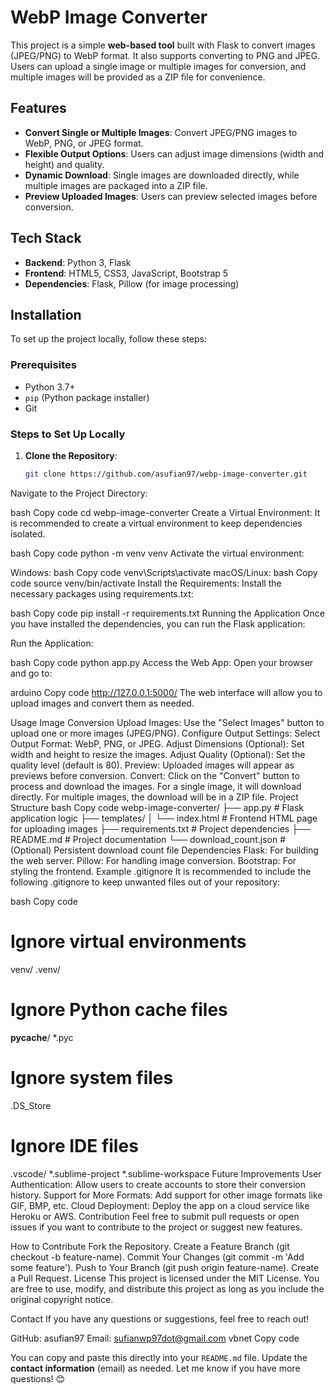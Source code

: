 # WebP Image Converter

This project is a simple **web-based tool** built with Flask to convert images (JPEG/PNG) to WebP format. It also supports converting to PNG and JPEG. Users can upload a single image or multiple images for conversion, and multiple images will be provided as a ZIP file for convenience.

## Features

- **Convert Single or Multiple Images**: Convert JPEG/PNG images to WebP, PNG, or JPEG format.
- **Flexible Output Options**: Users can adjust image dimensions (width and height) and quality.
- **Dynamic Download**: Single images are downloaded directly, while multiple images are packaged into a ZIP file.
- **Preview Uploaded Images**: Users can preview selected images before conversion.

## Tech Stack

- **Backend**: Python 3, Flask
- **Frontend**: HTML5, CSS3, JavaScript, Bootstrap 5
- **Dependencies**: Flask, Pillow (for image processing)

## Installation

To set up the project locally, follow these steps:

### Prerequisites

- Python 3.7+
- `pip` (Python package installer)
- Git

### Steps to Set Up Locally

1. **Clone the Repository**:
   ```bash
   git clone https://github.com/asufian97/webp-image-converter.git
Navigate to the Project Directory:

bash
Copy code
cd webp-image-converter
Create a Virtual Environment: It is recommended to create a virtual environment to keep dependencies isolated.

bash
Copy code
python -m venv venv
Activate the virtual environment:

Windows:
bash
Copy code
venv\Scripts\activate
macOS/Linux:
bash
Copy code
source venv/bin/activate
Install the Requirements: Install the necessary packages using requirements.txt:

bash
Copy code
pip install -r requirements.txt
Running the Application
Once you have installed the dependencies, you can run the Flask application:

Run the Application:

bash
Copy code
python app.py
Access the Web App: Open your browser and go to:

arduino
Copy code
http://127.0.0.1:5000/
The web interface will allow you to upload images and convert them as needed.

Usage
Image Conversion
Upload Images: Use the "Select Images" button to upload one or more images (JPEG/PNG).
Configure Output Settings:
Select Output Format: WebP, PNG, or JPEG.
Adjust Dimensions (Optional): Set width and height to resize the images.
Adjust Quality (Optional): Set the quality level (default is 80).
Preview: Uploaded images will appear as previews before conversion.
Convert: Click on the "Convert" button to process and download the images.
For a single image, it will download directly.
For multiple images, the download will be in a ZIP file.
Project Structure
bash
Copy code
webp-image-converter/
├── app.py                # Flask application logic
├── templates/
│   └── index.html        # Frontend HTML page for uploading images
├── requirements.txt      # Project dependencies
├── README.md             # Project documentation
└── download_count.json   # (Optional) Persistent download count file
Dependencies
Flask: For building the web server.
Pillow: For handling image conversion.
Bootstrap: For styling the frontend.
Example .gitignore
It is recommended to include the following .gitignore to keep unwanted files out of your repository:

bash
Copy code
# Ignore virtual environments
venv/
.venv/

# Ignore Python cache files
__pycache__/
*.pyc

# Ignore system files
.DS_Store

# Ignore IDE files
.vscode/
*.sublime-project
*.sublime-workspace
Future Improvements
User Authentication: Allow users to create accounts to store their conversion history.
Support for More Formats: Add support for other image formats like GIF, BMP, etc.
Cloud Deployment: Deploy the app on a cloud service like Heroku or AWS.
Contribution
Feel free to submit pull requests or open issues if you want to contribute to the project or suggest new features.

How to Contribute
Fork the Repository.
Create a Feature Branch (git checkout -b feature-name).
Commit Your Changes (git commit -m 'Add some feature').
Push to Your Branch (git push origin feature-name).
Create a Pull Request.
License
This project is licensed under the MIT License. You are free to use, modify, and distribute this project as long as you include the original copyright notice.

Contact
If you have any questions or suggestions, feel free to reach out!

GitHub: asufian97
Email: sufianwp97dot@gmail.com
vbnet
Copy code


You can copy and paste this directly into your `README.md` file. Update the **contact information** (email) as needed. Let me know if you have more questions! 😊
